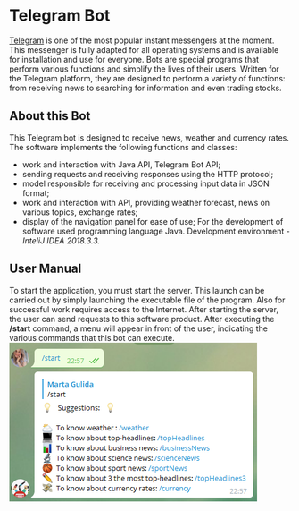 # Telegram Bot
[Telegram](https://telegram.org) is one of the most popular instant messengers at the moment. This messenger is fully adapted for all operating systems and is available for installation and use for everyone.
Bots are special programs that perform various functions and simplify the lives of their users. Written for the Telegram platform, they are designed to perform a variety of functions: from receiving news to searching for information and even trading stocks.

## About this Bot
This Telegram bot is designed to receive news, weather and currency rates.
The software implements the following functions and classes:
- work and interaction with Java API, Telegram Bot API;
- sending requests and receiving responses using the HTTP protocol;
- model responsible for receiving and processing input data in JSON format;
- work and interaction with API, providing weather forecast, news on various topics, exchange rates;
- display of the navigation panel for ease of use;
For the development of software used programming language Java. Development environment - *InteliJ IDEA 2018.3.3.*

## User Manual
To start the application, you must start the server. This launch can be carried out by simply launching the executable file of the program. Also for successful work requires access to the Internet.
After starting the server, the user can send requests to this software product. After executing the **/start** command, a menu will appear in front of the user, indicating the various commands that this bot can execute.
![Image alt](https://github.com/gulidamarta/telegramBot/blob/master/TelegramBotApi/start.png)
